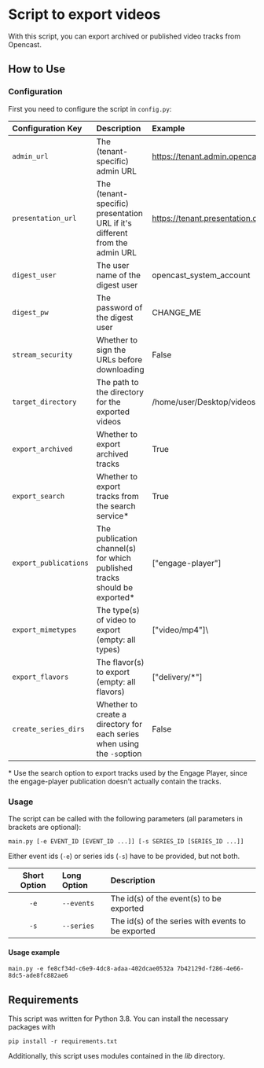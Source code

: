 # Script to export videos

With this script, you can export archived or published video tracks from Opencast.

## How to Use

### Configuration

First you need to configure the script in `config.py`:

| Configuration Key     | Description                                                                 | Example                                  |
| :-------------------- | :-------------------------------------------------------------------------- | :--------------------------------------- |
| `admin_url`           | The (tenant-specific) admin URL                                             | https://tenant.admin.opencast.com        |
| `presentation_url`    | The (tenant-specific) presentation URL if it's different from the admin URL | https://tenant.presentation.opencast.com |
| `digest_user`         | The user name of the digest user                                            | opencast_system_account                  |
| `digest_pw`           | The password of the digest user                                             | CHANGE_ME                                |
| `stream_security`     | Whether to sign the URLs before downloading                                 | False                                    |
| `target_directory`    | The path to the directory for the exported videos                           | /home/user/Desktop/videos                |
| `export_archived`     | Whether to export archived tracks                                           | True                                     |
| `export_search`       | Whether to export tracks from the search service\*                          | True                                     |
| `export_publications` | The publication channel(s) for which published tracks should be exported\*  | \["engage-player"\]                      |
| `export_mimetypes`    | The type(s) of video to export (empty: all types)                           | \["video/mp4"]\                          |
| `export_flavors`      | The flavor(s) to export (empty: all flavors)                                | \["delivery/*"\]                         |
| `create_series_dirs`  | Whether to create a directory for each series when using the `-s`option     | False                                    |

&ast; Use the search option to export tracks used by the Engage Player, since the engage-player publication doesn't actually
contain the tracks.

### Usage

The script can be called with the following parameters (all parameters in brackets are optional):

`main.py [-e EVENT_ID [EVENT_ID ...]] [-s SERIES_ID [SERIES_ID ...]]`

Either event ids (`-e`) or series ids (`-s`) have to be provided, but not both.

| Short Option | Long Option | Description                                                     |
| :----------: | :---------- | :-------------------------------------------------------------- |
| `-e`         | `--events`  | The id(s) of the event(s) to be exported                        |
| `-s`         | `--series`  | The id(s) of the series with events to be exported              |

#### Usage example

`main.py -e fe8cf34d-c6e9-4dc8-adaa-402dcae0532a 7b42129d-f286-4e66-8dc5-ade8fc882ae6`

## Requirements

This script was written for Python 3.8. You can install the necessary packages with

`pip install -r requirements.txt`

Additionally, this script uses modules contained in the _lib_ directory.